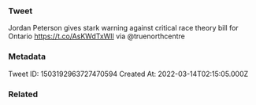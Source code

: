 ### Tweet
Jordan Peterson gives stark warning against critical race theory bill for Ontario https://t.co/AsKWdTxWIl via @truenorthcentre

### Metadata
Tweet ID: 1503192963727470594
Created At: 2022-03-14T02:15:05.000Z

### Related

